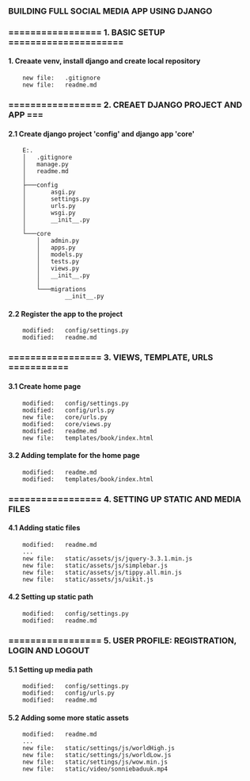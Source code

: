 ### BUILDING FULL SOCIAL MEDIA APP USING DJANGO


### ================= 1. BASIC SETUP =====================


#### 1. Creaate venv, install django and create local repository

        new file:   .gitignore
        new file:   readme.md


### ================= 2. CREAET DJANGO PROJECT AND APP ===

#### 2.1 Create django project 'config' and django app 'core'

        E:.
        │   .gitignore
        │   manage.py
        │   readme.md
        │
        ├───config
        │       asgi.py
        │       settings.py
        │       urls.py
        │       wsgi.py
        │       __init__.py
        │
        └───core
            │   admin.py
            │   apps.py
            │   models.py
            │   tests.py
            │   views.py
            │   __init__.py
            │
            └───migrations
                    __init__.py


#### 2.2 Register the app to the project

        modified:   config/settings.py
        modified:   readme.md


### ================= 3. VIEWS, TEMPLATE, URLS ===========


#### 3.1 Create home page

        modified:   config/settings.py
        modified:   config/urls.py
        new file:   core/urls.py
        modified:   core/views.py
        modified:   readme.md
        new file:   templates/book/index.html


#### 3.2 Adding template for the home page

        modified:   readme.md
        modified:   templates/book/index.html


### ================= 4. SETTING UP STATIC AND MEDIA FILES


#### 4.1 Adding static files
        
        modified:   readme.md
        ...
        new file:   static/assets/js/jquery-3.3.1.min.js
        new file:   static/assets/js/simplebar.js
        new file:   static/assets/js/tippy.all.min.js
        new file:   static/assets/js/uikit.js


#### 4.2 Setting up static path

        modified:   config/settings.py
        modified:   readme.md


### ================= 5. USER PROFILE: REGISTRATION, LOGIN AND LOGOUT


#### 5.1 Setting up media path

        modified:   config/settings.py
        modified:   config/urls.py
        modified:   readme.md


#### 5.2 Adding some more static assets

        modified:   readme.md
        ...
        new file:   static/settings/js/worldHigh.js
        new file:   static/settings/js/worldLow.js
        new file:   static/settings/js/wow.min.js
        new file:   static/video/sonniebaduuk.mp4

